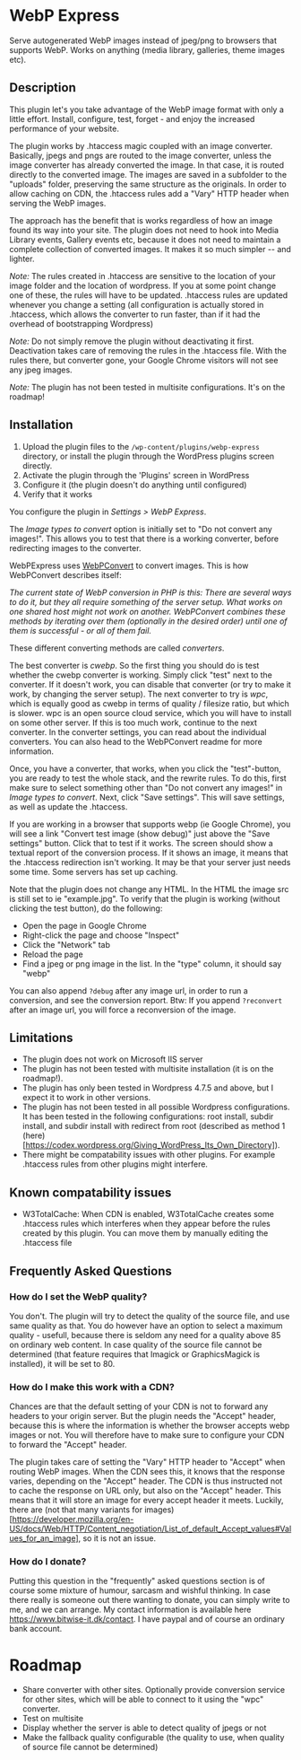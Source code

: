 # WebP Express

Serve autogenerated WebP images instead of jpeg/png to browsers that supports WebP. Works on anything (media library, galleries, theme images etc).

## Description

This plugin let's you take advantage of the WebP image format with only a little effort. Install, configure, test, forget - and enjoy the increased performance of your website.

The plugin works by .htaccess magic coupled with an image converter. Basically, jpegs and pngs are routed to the image converter, unless the image converter has already converted the image. In that case, it is routed directly to the converted image. The images are saved in a subfolder to the "uploads" folder, preserving the same structure as the originals. In order to allow caching on CDN, the .htaccess rules add a "Vary" HTTP header when serving the WebP images.

The approach has the benefit that is works regardless of how an image found its way into your site. The plugin does not need to hook into Media Library events, Gallery events etc, because it does not need to maintain a complete collection of converted images. It makes it so much simpler -- and lighter.

*Note:*
The rules created in .htaccess are sensitive to the location of your image folder and the location of wordpress. If you at some point change one of these, the rules will have to be updated. .htaccess rules are updated whenever you change a setting (all configuration is actually stored in .htaccess, which allows the converter to run faster, than if it had the overhead of bootstrapping Wordpress)

*Note:*
Do not simply remove the plugin without deactivating it first. Deactivation takes care of removing the rules in the .htaccess file. With the rules there, but converter gone, your Google Chrome visitors will not see any jpeg images.

*Note:*
The plugin has not been tested in multisite configurations. It's on the roadmap!


## Installation

1. Upload the plugin files to the `/wp-content/plugins/webp-express` directory, or install the plugin through the WordPress plugins screen directly.
2. Activate the plugin through the 'Plugins' screen in WordPress
3. Configure it (the plugin doesn't do anything until configured)
4. Verify that it works

You configure the plugin in *Settings > WebP Express*.

The *Image types to convert* option is initially set to "Do not convert any images!". This allows you to test that there is a working converter, before redirecting images to the converter.

WebPExpress uses [WebPConvert](https://github.com/rosell-dk/webp-convert) to convert images. This is how WebPConvert describes itself:

*The current state of WebP conversion in PHP is this: There are several ways to do it, but they all require something of the server setup. What works on one shared host might not work on another. WebPConvert combines these methods by iterating over them (optionally in the desired order) until one of them is successful - or all of them fail.*

These different converting methods are called *converters*.

The best converter is *cwebp*. So the first thing you should do is test whether the cwebp converter is working. Simply click "test" next to the converter. If it doesn't work, you can disable that converter (or try to make it work, by changing the server setup).
The next converter to try is *wpc*, which is equally good as cwebp in terms of quality / filesize ratio, but which is slower. wpc is an open source cloud service, which you will have to install on some other server. If this is too much work, continue to the next converter. In the converter settings, you can read about the individual converters. You can also head to the WebPConvert readme for more information.

Once, you have a converter, that works, when you click the "test"-button, you are ready to test the whole stack, and the rewrite rules. To do this, first make sure to select something other than "Do not convert any images!" in *Image types to convert*. Next, click "Save settings". This will save settings, as well as update the .htaccess.

If you are working in a browser that supports webp (ie Google Chrome), you will see a link "Convert test image (show debug)" just above the "Save settings" button. Click that to test if it works. The screen should show a textual report of the conversion process. If it shows an image, it means that the .htaccess redirection isn't working. It may be that your server just needs some time. Some servers has set up caching.

Note that the plugin does not change any HTML. In the HTML the image src is still set to ie "example.jpg". To verify that the plugin is working (without clicking the test button), do the following:

- Open the page in Google Chrome
- Right-click the page and choose "Inspect"
- Click the "Network" tab
- Reload the page
- Find a jpeg or png image in the list. In the "type" column, it should say "webp"

You can also append `?debug` after any image url, in order to run a conversion, and see the conversion report. Btw: If you append `?reconvert` after an image url, you will force a reconversion of the image.


## Limitations

* The plugin does not work on Microsoft IIS server
* The plugin has not been tested with multisite installation (it is on the roadmap!).
* The plugin has only been tested in Wordpress 4.7.5 and above, but I expect it to work in other versions.
* The plugin has not been tested in all possible Wordpress configurations. It has been tested in the following configurations: root install, subdir install, and subdir install with redirect from root (described as method 1 (here)[https://codex.wordpress.org/Giving_WordPress_Its_Own_Directory]).
* There might be compatability issues with other plugins. For example .htaccess rules from other plugins might interfere.

## Known compatability issues
* W3TotalCache: When CDN is enabled, W3TotalCache creates some .htaccess rules which interferes when they appear before the rules created by this plugin. You can move them by manually editing the .htaccess file

## Frequently Asked Questions

### How do I set the WebP quality?
You don't. The plugin will try to detect the quality of the source file, and use same quality as that. You do however have an option to select a maximum quality - usefull, because there is seldom any need for a quality above 85 on ordinary web content. In case quality of the source file cannot be determined (that feature requires that Imagick or GraphicsMagick is installed), it will be set to 80.

### How do I make this work with a CDN?
Chances are that the default setting of your CDN is not to forward any headers to your origin server. But the plugin needs the "Accept" header, because this is where the information is whether the browser accepts webp images or not. You will therefore have to make sure to configure your CDN to forward the "Accept" header.

The plugin takes care of setting the "Vary" HTTP header to "Accept" when routing WebP images. When the CDN sees this, it knows that the response varies, depending on the "Accept" header. The CDN is thus instructed not to cache the response on URL only, but also on the "Accept" header. This means that it will store an image for every accept header it meets. Luckily, there are (not that many variants for images)[https://developer.mozilla.org/en-US/docs/Web/HTTP/Content_negotiation/List_of_default_Accept_values#Values_for_an_image], so it is not an issue.

### How do I donate?
Putting this question in the "frequently" asked questions section is of course some mixture of humour, sarcasm and wishful thinking. In case there really is someone out there wanting to donate, you can simply write to me, and we can arrange. My contact information is available here https://www.bitwise-it.dk/contact. I have paypal and of course an ordinary bank account.

# Roadmap

* Share converter with other sites. Optionally provide conversion service for other sites, which will be able to connect to it using the "wpc" converter.
* Test on multisite
* Display whether the server is able to detect quality of jpegs or not
* Make the fallback quality configurable (the quality to use, when quality of source file cannot be determined)
